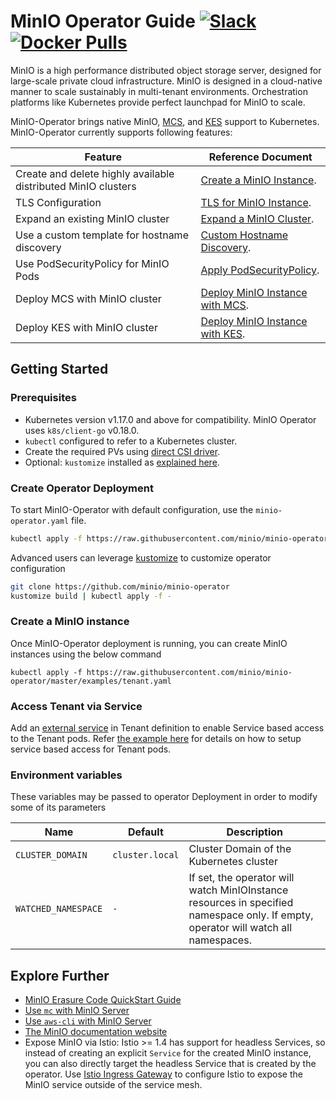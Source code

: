 # MinIO Operator Guide [![Slack](https://slack.min.io/slack?type=svg)](https://slack.min.io) [![Docker Pulls](https://img.shields.io/docker/pulls/minio/k8s-operator.svg?maxAge=604800)](https://hub.docker.com/r/minio/k8s-operator)

MinIO is a high performance distributed object storage server, designed for large-scale private cloud infrastructure. MinIO is designed in a cloud-native manner to scale sustainably in multi-tenant environments. Orchestration platforms like Kubernetes provide perfect launchpad for MinIO to scale.

MinIO-Operator brings native MinIO, [MCS](https://github.com/minio/mcs), and [KES](https://github.com/minio/kes) support to Kubernetes. MinIO-Operator currently supports following features:

| Feature                 | Reference Document |
|-------------------------|--------------------|
| Create and delete highly available distributed MinIO clusters  | [Create a MinIO Instance](https://github.com/minio/minio-operator#create-a-minio-instance). |
| TLS Configuration  | [TLS for MinIO Instance](https://github.com/minio/minio-operator/blob/master/docs/tls.md). |
| Expand an existing MinIO cluster | [Expand a MinIO Cluster](https://github.com/minio/minio-operator/blob/master/docs/adding-zones.md). |
| Use a custom template for hostname discovery | [Custom Hostname Discovery](https://github.com/minio/minio-operator/blob/master/docs/custom-name-templates.md). |
| Use PodSecurityPolicy for MinIO Pods | [Apply PodSecurityPolicy](https://github.com/minio/minio-operator/blob/master/docs/pod-security-policy.md). |
| Deploy MCS with MinIO cluster  | [Deploy MinIO Instance with MCS](https://github.com/minio/minio-operator/blob/master/docs/mcs.md). |
| Deploy KES with MinIO cluster  | [Deploy MinIO Instance with KES](https://github.com/minio/minio-operator/blob/master/docs/kes.md). |

## Getting Started

### Prerequisites

- Kubernetes version v1.17.0 and above for compatibility. MinIO Operator uses `k8s/client-go` v0.18.0.
- `kubectl` configured to refer to a Kubernetes cluster.
- Create the required PVs using [direct CSI driver](https://github.com/minio/minio-operator/blob/master/docs/using-direct-csi.md).
- Optional: `kustomize` installed as [explained here](https://github.com/kubernetes-sigs/kustomize/blob/master/docs/INSTALL.md#installation).

### Create Operator Deployment

To start MinIO-Operator with default configuration, use the `minio-operator.yaml` file.

```bash
kubectl apply -f https://raw.githubusercontent.com/minio/minio-operator/master/minio-operator.yaml
```

Advanced users can leverage [kustomize](https://github.com/kubernetes-sigs/kustomize) to customize operator configuration

```bash
git clone https://github.com/minio/minio-operator
kustomize build | kubectl apply -f -
```

### Create a MinIO instance

Once MinIO-Operator deployment is running, you can create MinIO instances using the below command

```
kubectl apply -f https://raw.githubusercontent.com/minio/minio-operator/master/examples/tenant.yaml
```

### Access Tenant via Service

Add an [external service](https://kubernetes.io/docs/concepts/services-networking/service/) in Tenant definition to enable Service based access to the Tenant pods. Refer [the example here](https://github.com/minio/minio-operator/blob/master/examples/tenant.yaml?raw=true) for details on how to setup service based access for Tenant pods.

### Environment variables

These variables may be passed to operator Deployment in order to modify some of its parameters

| Name                | Default | Description                                                                                                                   |
| ---                 | ---     | ---                                                                                                                           |
| `CLUSTER_DOMAIN`    | `cluster.local` | Cluster Domain of the Kubernetes cluster |
| `WATCHED_NAMESPACE` | `-` | If set, the operator will watch MinIOInstance resources in specified namespace only. If empty, operator will watch all namespaces. |

## Explore Further

- [MinIO Erasure Code QuickStart Guide](https://docs.min.io/docs/minio-erasure-code-quickstart-guide)
- [Use `mc` with MinIO Server](https://docs.min.io/docs/minio-client-quickstart-guide)
- [Use `aws-cli` with MinIO Server](https://docs.min.io/docs/aws-cli-with-minio)
- [The MinIO documentation website](https://docs.min.io)
- Expose MinIO via Istio: Istio >= 1.4 has support for headless Services, so instead of creating an explicit `Service` for the created MinIO instance, you can also directly target the headless Service that is created by the operator. Use [Istio Ingress Gateway](https://istio.io/latest/docs/tasks/traffic-management/ingress/ingress-control/) to configure Istio to expose the MinIO service outside of the service mesh.
